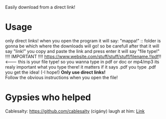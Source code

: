 Easily download from a direct link!

# Usage


only direct links!
when you open the program it will say:
"mappa!"<random folder name> :: folder is gonna be which where the downloads will go! so be carefull
  after that it will say "link!" you copy and paste the link and press enter
  it will say "file type!"
  !!!! IMPORTANT !!!! https://www.website.com/stuff/stuff/stuff/filename.!!pdf!! <--- this is your file type! so you wanna type in pdf or doc or mp4/mp3 its realy important what you type there! it matters if it says .pdf you type .pdf you get the idea! (-I hope!)
**Only use direct links!**  
Follow the obvious instructions when you open the file!

# Gypsies who helped
Cablesalty: https://github.com/cablesalty (cigány) laugh at him: [Link](https://camo.githubusercontent.com/2375aaccbf77ca02db210156c696f0ac567e47f49e6662f9781aa05f7fc2cc18/68747470733a2f2f6b6f6d617265762e636f6d2f67687076632f3f757365726e616d653d6361626c6573616c7479)
